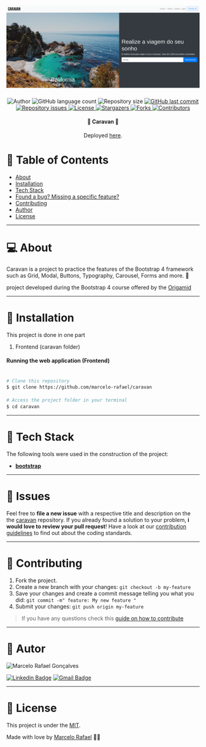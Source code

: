 
<h1 align="center">
    <img alt="Caravan" title="#Caravan" src=".github/caravan.png" />
</h1>


<p align="center">
  <img alt="Author" src="https://img.shields.io/badge/author-Marcelo%20Rafael-informational?style=flat-square">
	
  <img alt="GitHub language count" src="https://img.shields.io/github/languages/count/marcelo-rafael/caravan?color=informational">

  <img alt="Repository size" src="https://img.shields.io/github/repo-size/marcelo-rafael/caravan?color=informational">
  
  <a href="https://github.com/marcelo-rafael/happy/commits/master">
    <img alt="GitHub last commit" src="https://img.shields.io/github/last-commit/marcelo-rafael/caravan?color=informational">
  </a>

  <a href="https://github.com/marcelo-rafael/caravan/issues">
    <img alt="Repository issues" src="https://img.shields.io/github/issues/marcelo-rafael/caravan?color=informational">
  </a>

  <a href="https://github.com/marcelo-rafael/caravan/blob/master/LICENSE.md">
    <img alt="License" src="https://img.shields.io/badge/license-MIT-informational">
  <a>
   
   <a href="https://github.com/marcelo-rafael/caravan/stargazers">
    <img alt="Stargazers" src="https://img.shields.io/github/stars/marcelo-rafael/caravan?style=flat-square?color=informational">
  </a>
  
  <a href="https://github.com/marcelo-rafael/caravan/stargazers">
    <img alt="Forks" src="https://img.shields.io/github/forks/marcelo-rafael/caravan?style=flat-square?color=informational">
  </a>
  
  <a href="https://github.com/marcelo-rafael/caravan/stargazers">
    <img alt="Contributors" src="https://img.shields.io/github/contributors/marcelo-rafael/caravan?style=flat-square&color=informational">
  </a>
</p>

<h4 align="center"> 
	🚧  Caravan 🚧
</h4>
<p align="center">Deployed <a href="https://marcelo-rafael.github.io/caravan/">here</a>.</p>

# :pushpin: Table of Contents

* [About](#computer-about)
* [Installation](#construction_worker-installation)
* [Tech Stack](#rocket-tech-stack)
* [Found a bug? Missing a specific feature?](#bug-issues)
* [Contributing](#tada-contributing)
* [Author](#man-author)
* [License](#closed_book-license)

---

# :computer: About

Caravan is a project to practice the features of the Bootstrap 4 framework such as Grid, Modal, Buttons, Typography, Carousel, Forms and more.
 💜

project developed during the Bootstrap 4 course offered by the [Origamid](https://www.origamid.com/curso/bootstrap-4)

---

# :construction_worker: Installation


This project is done in one part

1. Frontend (caravan folder)

#### Running the web application (Frontend)

```bash

# Clone this repository
$ git clone https://github.com/marcelo-rafael/caravan

# Access the project folder in your terminal
$ cd caravan


```

---

# :rocket: Tech Stack

The following tools were used in the construction of the project:

-   **[bootstrap](https://getbootstrap.com/docs/4.0/getting-started/introduction/)**

---

# :bug: Issues

Feel free to **file a new issue** with a respective title and description on the the [caravan](https://github.com/marcelo-rafael/caravan/issues) repository. If you already found a solution to your problem, **i would love to review your pull request**! Have a look at our [contribution guidelines](https://github.com/marcelo-rafael/caravan/blob/master/CONTRIBUTING.md) to find out about the coding standards.

---

# :tada: Contributing

1. Fork the project.
2. Create a new branch with your changes: `git checkout -b my-feature`
3. Save your changes and create a commit message telling you what you did: `git commit -m" feature: My new feature "`
4. Submit your changes: `git push origin my-feature`
> If you have any questions check this [guide on how to contribute](./CONTRIBUTING.md)

---

# :man: Autor

<img  border-radius="50px" src="https://avatars0.githubusercontent.com/u/29902777?s=460&u=61d43667f33a45eb000a2af216e4abeb2d4a6717&v=4" width="100px" alt="Marcelo Rafael Gonçalves"/>

[![Linkedin Badge](https://img.shields.io/badge/-Marcelo-blue?style=flat-square&logo=Linkedin&logoColor=white&link=https://www.linkedin.com/in/marcelo-rafael-gonçalves/)](https://www.linkedin.com/in/marcelo-rafael-gonçalves/) 
[![Gmail Badge](https://img.shields.io/badge/-marcelo.rafael.goncalves@gmail.com-c14438?style=flat-square&logo=Gmail&logoColor=white&link=mailto:marcelo.rafael.goncalves@gmail.com)](mailto:marcelo.rafael.goncalves@gmail.com)

---

# :closed_book: License

This project is under the [MIT](./LICENSE).


Made with love by [Marcelo Rafael](https://github.com/marcelo-rafael) 💜🚀
